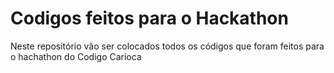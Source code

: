 # Codigos feitos para o Hackathon
Neste repositório vão ser colocados todos os códigos que foram feitos para o hachathon do Codigo Carioca
